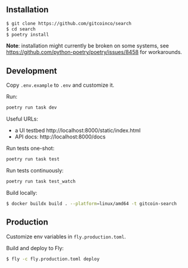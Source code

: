 ## Installation

```sh
$ git clone https://github.com/gitcoinco/search
$ cd search
$ poetry install
```

**Note**: installation might currently be broken on some systems, see https://github.com/python-poetry/poetry/issues/8458 for workarounds.

## Development

Copy `.env.example` to `.env` and customize it.

Run:

```sh
poetry run task dev
```

Useful URLs:

- a UI testbed http://localhost:8000/static/index.html
- API docs: http://localhost:8000/docs

Run tests one-shot:

```sh
poetry run task test
```

Run tests continuously:

```sh
poetry run task test_watch
```

Build locally:

```sh
$ docker buildx build . --platform=linux/amd64 -t gitcoin-search
```

## Production

Customize env variables in `fly.production.toml`.

Build and deploy to Fly:

```sh
$ fly -c fly.production.toml deploy
```
